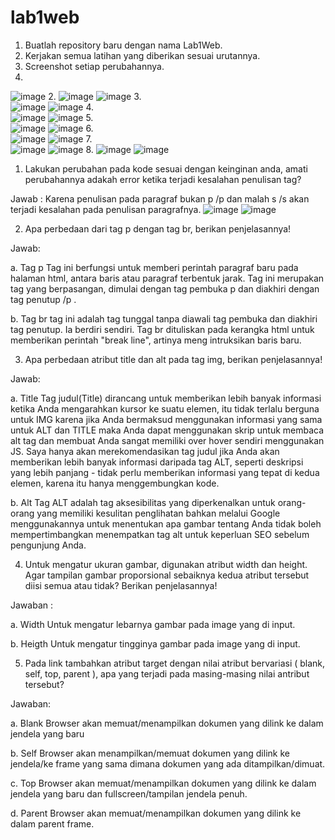 # lab1web
1.	Buatlah repository baru dengan nama Lab1Web.
2.	Kerjakan semua latihan yang diberikan sesuai urutannya.
3.	Screenshot setiap perubahannya.
1.	
![image](https://user-images.githubusercontent.com/81422149/112654304-d4f9d400-8e81-11eb-8cb0-1f49f987c7cb.png)
2.
![image](https://user-images.githubusercontent.com/81422149/112654446-fd81ce00-8e81-11eb-9b93-ee70c3a9709c.png)
![image](https://user-images.githubusercontent.com/81422149/112654500-0a9ebd00-8e82-11eb-90e4-1c988a72faaf.png)
3.	
![image](https://user-images.githubusercontent.com/81422149/112654706-3fab0f80-8e82-11eb-944b-f9c54b1a7bf8.png)
![image](https://user-images.githubusercontent.com/81422149/112654722-446fc380-8e82-11eb-98a6-2ab65be7da10.png)
4.	
![image](https://user-images.githubusercontent.com/81422149/112654764-50f41c00-8e82-11eb-85ea-d9b581ce0614.png)
![image](https://user-images.githubusercontent.com/81422149/112654791-58b3c080-8e82-11eb-9aec-605d64c2501e.png)
5.	 
![image](https://user-images.githubusercontent.com/81422149/112654837-65381900-8e82-11eb-8748-0262a7046900.png)
![image](https://user-images.githubusercontent.com/81422149/112654848-68330980-8e82-11eb-8aa8-5b7ed7d25e5a.png)
6.	
![image](https://user-images.githubusercontent.com/81422149/112654972-87319b80-8e82-11eb-8fe5-99b698041df5.png)
![image](https://user-images.githubusercontent.com/81422149/112654994-8ac52280-8e82-11eb-9613-d16a9c860f06.png)
7.	
![image](https://user-images.githubusercontent.com/81422149/112655038-944e8a80-8e82-11eb-99ef-9c0e42392bca.png)
![image](https://user-images.githubusercontent.com/81422149/112655056-99133e80-8e82-11eb-9816-c9350720b44a.png)
8.
![image](https://user-images.githubusercontent.com/81422149/112655181-b7793a00-8e82-11eb-98bd-5d19e3396d4e.png)
![image](https://user-images.githubusercontent.com/81422149/112655221-c2cc6580-8e82-11eb-8a1f-9cca130881f3.png)

1. Lakukan perubahan pada kode sesuai dengan keinginan anda, amati perubahannya adakah error ketika terjadi kesalahan penulisan tag?

Jawab : Karena penulisan pada paragraf bukan p /p dan malah s /s akan terjadi kesalahan pada penulisan paragrafnya.
![image](https://user-images.githubusercontent.com/81422149/112655266-cc55cd80-8e82-11eb-909b-b3a976bfecc3.png)
![image](https://user-images.githubusercontent.com/81422149/112655289-cfe95480-8e82-11eb-91dd-a04636d97636.png)

2. Apa perbedaan dari tag p dengan tag br, berikan penjelasannya!

Jawab: 

a.	Tag p
Tag ini berfungsi untuk memberi perintah paragraf baru pada halaman html, antara baris atau paragraf terbentuk jarak.
Tag ini merupakan tag yang berpasangan, dimulai dengan tag pembuka p dan diakhiri dengan tag penutup /p .

b.	Tag br
tag ini adalah tag tunggal tanpa diawali tag pembuka dan diakhiri tag penutup. Ia berdiri sendiri.
Tag br  dituliskan pada kerangka html untuk memberikan perintah "break line", artinya meng intruksikan baris baru.

3.	Apa perbedaan atribut title dan alt pada tag img, berikan penjelasannya!

Jawab:

a.	Title
Tag judul(Title) dirancang untuk memberikan lebih banyak informasi ketika Anda mengarahkan kursor ke suatu elemen, itu tidak terlalu berguna untuk IMG karena jika Anda bermaksud menggunakan informasi yang sama untuk ALT dan TITLE maka Anda dapat menggunakan skrip untuk membaca alt tag dan membuat Anda sangat memiliki over hover sendiri menggunakan JS. Saya hanya akan merekomendasikan tag judul jika Anda akan memberikan lebih banyak informasi daripada tag ALT, seperti deskripsi yang lebih panjang - tidak perlu memberikan informasi yang tepat di kedua elemen, karena itu hanya menggembungkan kode.

b.	Alt
Tag ALT adalah tag aksesibilitas yang diperkenalkan untuk orang-orang yang memiliki kesulitan penglihatan bahkan melalui Google menggunakannya untuk menentukan apa gambar tentang Anda tidak boleh mempertimbangkan menempatkan tag alt untuk keperluan SEO sebelum pengunjung Anda.

4.	Untuk mengatur ukuran gambar, digunakan atribut width dan height. Agar tampilan gambar proporsional sebaiknya kedua atribut tersebut diisi semua atau tidak? Berikan penjelasannya!

Jawaban :

a.	Width
Untuk mengatur lebarnya gambar pada image yang di input.

b.	Heigth
Untuk mengatur tingginya gambar pada image yang di input.

5.	Pada link tambahkan atribut target dengan nilai atribut bervariasi ( blank, self, top, parent ), apa yang terjadi pada masing-masing nilai antribut tersebut? 

Jawaban:

a.	Blank
Browser akan memuat/menampilkan dokumen yang dilink ke dalam jendela yang baru

b.	Self
Browser akan menampilkan/memuat dokumen yang dilink ke jendela/ke frame yang sama dimana dokumen yang ada ditampilkan/dimuat.

c.	Top
Browser akan memuat/menampilkan dokumen yang dilink ke dalam jendela yang baru dan fullscreen/tampilan jendela penuh.

d.	Parent 
Browser akan memuat/menampilkan dokumen yang dilink ke dalam parent frame.



